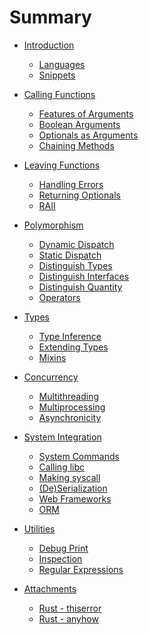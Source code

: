 # Summary

- [Introduction](./introduction.md)
    - [Languages](./languages.md)
    - [Snippets](./snippets.md)
    
- [Calling Functions]()
  - [Features of Arguments](./argfeat.md)
  - [Boolean Arguments](./flag.md)
  - [Optionals as Arguments](./optionals.md)
  - [Chaining Methods](./chaining.md)

- [Leaving Functions]()
  - [Handling Errors](./errhandle.md)
  - [Returning Optionals](./nilprop.md)
  - [RAII](./context.md)

- [Polymorphism]()
  - [Dynamic Dispatch](./dyndisp.md)
  - [Static Dispatch](./statdisp.md)
  - [Distinguish Types](./overloadbytype.md)
  - [Distinguish Interfaces](./overloadbytrait.md)
  - [Distinguish Quantity](./overloadbynum.md)
  - [Operators](./operators.md)

- [Types]()
  - [Type Inference](./inference.md)
  - [Extending Types](./exttype.md)
  - [Mixins](./mixin.md)
  
- [Concurrency]()
  - [Multithreading](./thre.md)
  - [Multiprocessing](./procs.md)
  - [Asynchronicity](./async.md)

- [System Integration]()
  - [System Commands](./cmd.md)
  - [Calling libc](./calllibc.md)
  - [Making syscall](./syscall.md)
  - [(De)Serialization](./serdes.md)
  - [Web Frameworks](./httpsrv.md)
  - [ORM](./dborm.md)
  
- [Utilities]()
  - [Debug Print](./dbgprint.md)
  - [Inspection](./inspect.md)
  - [Regular Expressions](./regex.md)

- [Attachments]()
  - [Rust - thiserror](./thiserror.md)
  - [Rust - anyhow](./anyhow.md)
